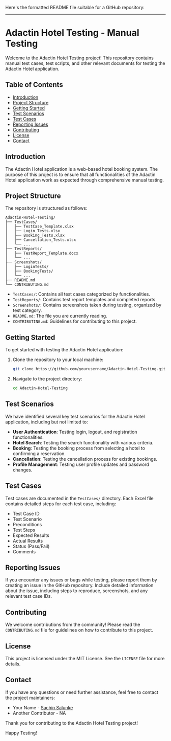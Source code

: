 Here's the formatted README file suitable for a GitHub repository:

---

# Adactin Hotel Testing - Manual Testing

Welcome to the Adactin Hotel Testing project! This repository contains manual test cases, test scripts, and other relevant documents for testing the Adactin Hotel application.

## Table of Contents

- [Introduction](#introduction)
- [Project Structure](#project-structure)
- [Getting Started](#getting-started)
- [Test Scenarios](#test-scenarios)
- [Test Cases](#test-cases)
- [Reporting Issues](#reporting-issues)
- [Contributing](#contributing)
- [License](#license)
- [Contact](#contact)

## Introduction

The Adactin Hotel application is a web-based hotel booking system. The purpose of this project is to ensure that all functionalities of the Adactin Hotel application work as expected through comprehensive manual testing. 

## Project Structure

The repository is structured as follows:

```
Adactin-Hotel-Testing/
├── TestCases/
│   ├── TestCase_Template.xlsx
│   ├── Login_Tests.xlsx
│   ├── Booking_Tests.xlsx
│   ├── Cancellation_Tests.xlsx
│   └── ...
├── TestReports/
│   ├── TestReport_Template.docx
│   └── ...
├── Screenshots/
│   ├── LoginTests/
│   ├── BookingTests/
│   └── ...
├── README.md
└── CONTRIBUTING.md
```

- `TestCases/`: Contains all test cases categorized by functionalities.
- `TestReports/`: Contains test report templates and completed reports.
- `Screenshots/`: Contains screenshots taken during testing, organized by test category.
- `README.md`: The file you are currently reading.
- `CONTRIBUTING.md`: Guidelines for contributing to this project.

## Getting Started

To get started with testing the Adactin Hotel application:

1. Clone the repository to your local machine:
   ```bash
   git clone https://github.com/yourusername/Adactin-Hotel-Testing.git
   ```
2. Navigate to the project directory:
   ```bash
   cd Adactin-Hotel-Testing
   ```

## Test Scenarios

We have identified several key test scenarios for the Adactin Hotel application, including but not limited to:

- **User Authentication**: Testing login, logout, and registration functionalities.
- **Hotel Search**: Testing the search functionality with various criteria.
- **Booking**: Testing the booking process from selecting a hotel to confirming a reservation.
- **Cancellation**: Testing the cancellation process for existing bookings.
- **Profile Management**: Testing user profile updates and password changes.

## Test Cases

Test cases are documented in the `TestCases/` directory. Each Excel file contains detailed steps for each test case, including:

- Test Case ID
- Test Scenario
- Preconditions
- Test Steps
- Expected Results
- Actual Results
- Status (Pass/Fail)
- Comments

## Reporting Issues

If you encounter any issues or bugs while testing, please report them by creating an issue in the GitHub repository. Include detailed information about the issue, including steps to reproduce, screenshots, and any relevant test case IDs.

## Contributing

We welcome contributions from the community! Please read the `CONTRIBUTING.md` file for guidelines on how to contribute to this project.

## License

This project is licensed under the MIT License. See the `LICENSE` file for more details.

## Contact

If you have any questions or need further assistance, feel free to contact the project maintainers:

- Your Name - [Sachin Salunke](mailto:ssalunke560@gmail.com)
- Another Contributor - NA

Thank you for contributing to the Adactin Hotel Testing project!

Happy Testing!

